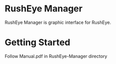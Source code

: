 RushEye Manager
==================

RushEye Manager is graphic interface for RushEye.


Getting Started
===============

Follow Manual.pdf in RushEye-Manager directory
